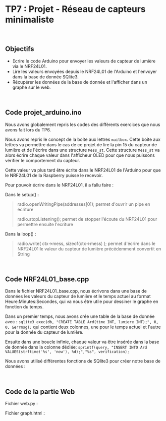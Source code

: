 # TP7 : Projet - Réseau de capteurs minimaliste

&nbsp;

## Objectifs

- Ecrire le code Arduino pour envoyer les valeurs de capteur de lumière via le NRF24L01.
- Lire les valeurs envoyées depuis le NRF24L01 de l'Arduino et l'envoyer dans la base de donnée SQlite3.
- Récupérer les données de la base de donnée et l'afficher dans un graphe sur le web.

&nbsp;

## Code projet_arduino.ino

Nous avons globalement repris les codes des différents exercices que nous avons fait lors du TP6.

Nous avons repris le concept de la boite aux lettres `mailbox`. Cette boite aux lettres va permettre dans le cas de ce projet de lire la pin 15 du capteur de lumière et de l'écrire dans une structure `Mess_st`. Cette structure `Mess_st` va alors écrire chaque valeur dans l'afficheur OLED pour que nous puissons vérifier le comportement du capteur.

Cette valeur va plus tard être écrite dans le NRF24L01 de l'Arduino pour que le NRF24L01 de la Raspberry puisse le recevoir.

Pour pouvoir écrire dans le NRF24L01, il a fallu faire :

Dans le setup() : 
>	radio.openWritingPipe(addresses[0]);
>	permet d'ouvrir un pipe en écriture
>	
>	radio.stopListening();
>	permet de stopper l'écoute du NRF24L01 pour permettre ensuite l'ecriture

Dans la loop() : 
>	radio.write( ctx->mess, sizeof(ctx->mess) );
>	permet d'écrire dans le NRF24L01 le valeur du capteur de lumière précédemment convertit en String 

&nbsp;

## Code NRF24L01_base.cpp

Dans le fichier NRF24L01_base.cpp, nous écrivons dans une base de données les valeurs du capteur de lumière et le temps actuel au format Heure:Minutes:Secondes, qui va nous être utile pour dessiner le graphe en fonction du temps.

Dans un premier temps, nous avons crée une table de la base de donnée avec :
`sqlite3_exec(db, "CREATE TABLE Ard(time INT, lumiere INT);", 0, 0, &errmsg);` 
qui contient deux colonnes, une pour le temps actuel et l'autre pour la donnée du capteur de lumière.

Ensuite dans une boucle infinie, chaque valeur va être insérée dans la base de donnée dans la colonne dédiée: 
`sprintf(query, "INSERT INTO Ard VALUES(strftime('%s', 'now'), %d);","%s", verification);`

Nous avons utilisé différentes fonctions de SQlite3 pour créer notre base de données :

&nbsp;

## Code de la partie Web

Fichier web.py : 

Fichier graph.html : 